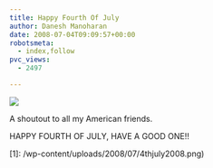 ```yaml
---
title: Happy Fourth Of July
author: Danesh Manoharan
date: 2008-07-04T09:09:57+00:00
robotsmeta:
  - index,follow
pvc_views:
  - 2497

---
```

![](/wp-content/uploads/2008/07/4thjuly2008.png)

A shoutout to all my American friends.

HAPPY FOURTH OF JULY, HAVE A GOOD ONE!!

 [1]: /wp-content/uploads/2008/07/4thjuly2008.png)